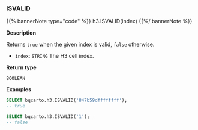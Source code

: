 ### ISVALID

{{% bannerNote type="code" %}}
h3.ISVALID(index)
{{%/ bannerNote %}}

**Description**

Returns `true` when the given index is valid, `false` otherwise.

* `index`: `STRING` The H3 cell index.

**Return type**

`BOOLEAN`

**Examples**

```sql
SELECT bqcarto.h3.ISVALID('847b59dffffffff');
-- true
```

```sql
SELECT bqcarto.h3.ISVALID('1');
-- false
```